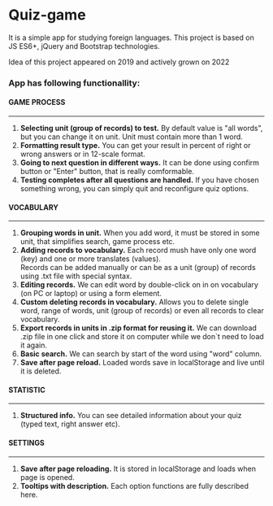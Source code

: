 # Quiz-game
<p>It is a simple app for studying foreign languages. This project is based on JS ES6+, jQuery and Bootstrap technologies.</p>

<p>Idea of this project appeared on 2019 and actively grown on 2022</p>

<h3>App has following functionallity:</h3>
<h4>GAME PROCESS</h4>
<hr>
<ol>
    <li><b>Selecting unit (group of records) to test.</b> By default value is "all words", but you can change it on unit. Unit must contain more than 1 word.</li>
    <li><b>Formatting result type.</b> You can get your result in percent of right or wrong answers or in 12-scale format.</li>
    <li><b>Going to next question in different ways.</b> It can be done using confirm button or "Enter" button, that is really comformable.</li>
    <li><b>Testing completes after all questions are handled.</b> If you have chosen something wrong, you can simply quit and reconfigure quiz options.</li>
    
  </ol>
<h4>VOCABULARY</h4>
<hr>
  <ol>
    <li><b>Grouping words in unit.</b> When you add word, it must be stored in some unit, that simplifies search, game process etc.</li>
    <li><b>Adding records to vocabulary.</b> Each record mush have only one word (key) and one or more translates (values).</li>
  Records can be added manually or can be as a unit (group) of records using .txt file with special syntax.</li>
    <li><b>Editing records.</b> We can edit word by double-click on in on vocabulary (on PC or laptop) or using a form element.</li>
    <li><b>Custom deleting records in vocabulary.</b> Allows you to delete single word, range of words, unit (group of records) or even all records to clear vocabulary.</li>
    <li><b>Export records in units in .zip format for reusing it.</b> We can download .zip file in one click and store it on computer while we don`t need to load it again.</li>
    <li><b>Basic search.</b> We can search by start of the word using "word" column.</li>
    <li><b>Save after page reload.</b> Loaded words save in localStorage and live until it is deleted.</li>
  </ol>
<h4>STATISTIC</h4>
<hr>
<ol>
    <li><b>Structured info.</b> You can see detailed information about your quiz (typed text, right answer etc).</li>
</ol>
<h4>SETTINGS</h4>
<hr>
<ol>
    <li><b>Save after page reloading.</b> It is stored in localStorage and loads when page is opened.</li>
    <li><b>Tooltips with description.</b> Each option functions are fully described here.</li>
</ol>
  
